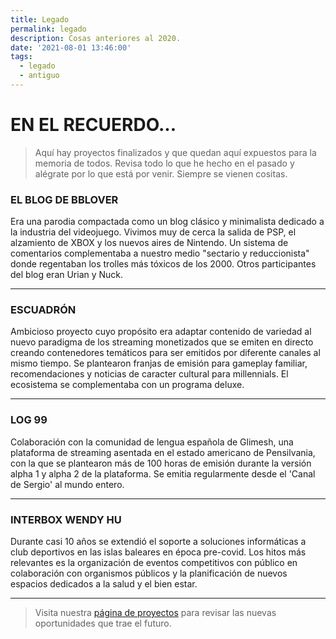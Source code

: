```yaml
---
title: Legado
permalink: legado
description: Cosas anteriores al 2020.
date: '2021-08-01 13:46:00'
tags: 
  - legado
  - antiguo
---
```


# EN EL RECUERDO...

> Aquí hay proyectos finalizados y que quedan aquí expuestos para la memoria de todos. Revisa todo lo que he hecho en el pasado y alégrate por lo que está por venir. Siempre se vienen cositas.

### EL BLOG DE BBLOVER
<script async src="https://telegram.org/js/telegram-widget.js?15" data-telegram-post="sergiocomovas/16" data-width="100%"></script>
Era una parodia compactada como un blog clásico y minimalista dedicado a la industria del videojuego. Vivimos muy de cerca la salida de PSP, el alzamiento de XBOX y los nuevos aires de Nintendo. Un sistema de comentarios complementaba a nuestro medio "sectario y reduccionista" donde regentaban los trolles más tóxicos de los 2000. Otros participantes del blog eran Urian y Nuck. 

-----

### ESCUADRÓN
<script async src="https://telegram.org/js/telegram-widget.js?15" data-telegram-post="sergiocomovas/17" data-width="100%"></script>
Ambicioso proyecto cuyo propósito era adaptar contenido de variedad al nuevo paradigma de los streaming monetizados que se emiten en directo creando contenedores temáticos para ser emitidos por diferente canales al mismo tiempo. Se plantearon franjas de emisión para gameplay familiar, recomendaciones y noticias de caracter cultural para millennials. El ecosistema se complementaba con un programa deluxe.  

----

### LOG 99
<script async src="https://telegram.org/js/telegram-widget.js?15" data-telegram-post="sergiocomovas/18" data-width="100%"></script>
Colaboración con la comunidad de lengua española de Glimesh, una plataforma de streaming asentada en el estado americano de Pensilvania, con la que se plantearon más de 100 horas de emisión durante la versión alpha 1 y alpha 2 de la plataforma. Se emitia regularmente desde el 'Canal de Sergio' al mundo entero.

----

### INTERBOX WENDY HU
<script async src="https://telegram.org/js/telegram-widget.js?15" data-telegram-post="sergiocomovas/19" data-width="100%"></script>
Durante casi 10 años se extendió el soporte a soluciones informáticas a club deportivos en las islas baleares en época pre-covid. Los hitos más relevantes es la organización de eventos competitivos con público en colaboración con organismos públicos y la planificación de nuevos espacios dedicados a la salud y el bien estar. 

----

> Visita nuestra <a href="/proyectos2022">página de proyectos</a> para revisar las nuevas oportunidades que trae el futuro.